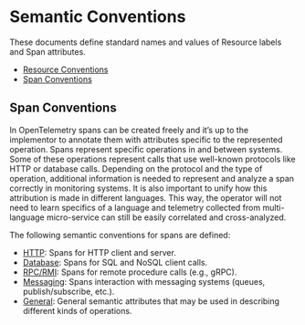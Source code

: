 # Semantic Conventions

These documents define standard names and values of Resource labels and
Span attributes.

* [Resource Conventions](data-resource-semantic-conventions.md)
* [Span Conventions](#span-conventions)

## Span Conventions

In OpenTelemetry spans can be created freely and it’s up to the implementor to
annotate them with attributes specific to the represented operation. Spans
represent specific operations in and between systems. Some of these operations
represent calls that use well-known protocols like HTTP or database calls.
Depending on the protocol and the type of operation, additional information
is needed to represent and analyze a span correctly in monitoring systems. It is
also important to unify how this attribution is made in different languages.
This way, the operator will not need to learn specifics of a language and
telemetry collected from multi-language micro-service can still be easily
correlated and cross-analyzed.

The following semantic conventions for spans are defined:

* [HTTP](data-http.md): Spans for HTTP client and server.
* [Database](data-database.md): Spans for SQL and NoSQL client calls.
* [RPC/RMI](data-rpc.md): Spans for remote procedure calls (e.g., gRPC).
* [Messaging](data-messaging.md): Spans interaction with messaging systems (queues, publish/subscribe, etc.).
* [General](data-span-general.md): General semantic attributes that may be used in describing different kinds of operations.
